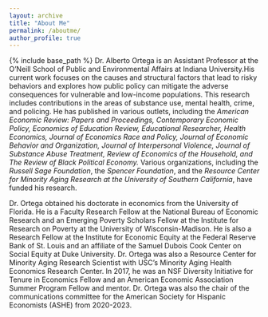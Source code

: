 ```yaml
---
layout: archive
title: "About Me"
permalink: /aboutme/
author_profile: true
---
```


{% include base_path %}
Dr. Alberto Ortega is an Assistant Professor at the O’Neill School of Public and Environmental Affairs at Indiana University.His current work focuses on the causes and structural factors that lead to risky behaviors and explores how public policy can mitigate the adverse consequences for vulnerable and low-income populations. This research includes contributions in the areas of substance use, mental health, crime, and policing. He has published in various outlets, including the *American Economic Review: Papers and Proceedings, Contemporary Economic Policy, Economics of Education Review, Educational Researcher, Health Economics, Journal of Economics Race and Policy, Journal of Economic Behavior and Organization, Journal of Interpersonal Violence, Journal of Substance Abuse Treatment, Review of Economics of the Household, and The Review of Black Political Economy.* Various organizations, including the *Russell Sage Foundation*, the *Spencer Foundation*, and the *Resource Center for Minority Aging Research at the University of Southern California*, have funded his research.

Dr. Ortega obtained his doctorate in economics from the University of Florida. He is a Faculty Research Fellow at the National Bureau of Economic Research and an Emerging Poverty Scholars Fellow at the Institute for Research on Poverty at the University of Wisconsin-Madison. He is also a Research Fellow at the Institute for Economic Equity at the Federal Reserve Bank of St. Louis and an affiliate of the Samuel Dubois Cook Center on Social Equity at Duke University. Dr. Ortega was also a Resource Center for Minority Aging Research Scientist with USC’s Minority Aging Health Economics Research Center. In 2017, he was an NSF Diversity Initiative for Tenure in Economics Fellow and an American Economic Association Summer Program Fellow and mentor. Dr. Ortega was also the chair of the communications committee for the American Society for Hispanic Economists (ASHE) from 2020-2023.


